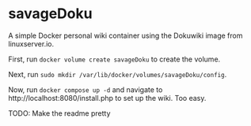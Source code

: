 # savageDoku
A simple Docker personal wiki container using the Dokuwiki image from linuxserver.io.

First, run ```docker volume create savageDoku``` to create the volume.

Next, run ```sudo mkdir /var/lib/docker/volumes/savageDoku/config```.

Now, run ```docker compose up -d``` and navigate to http://localhost:8080/install.php to set up the wiki. Too easy.

TODO:
Make the readme pretty
